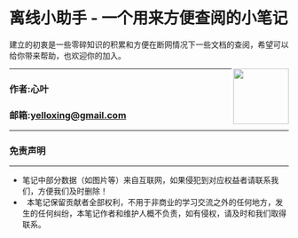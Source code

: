 #  离线小助手 - 一个用来方便查阅的小笔记

建立的初衷是一些零碎知识的积累和方便在断网情况下一些文档的查阅，希望可以给你带来帮助，也欢迎你的加入。

<img align="right" height="100" src="https://github.com/yelloxing/notebook/blob/master/logo.png">

****
### 作者:心叶
### 邮箱:yelloxing@gmail.com
****

### 免责声明
------
*   笔记中部分数据（如图片等）来自互联网，如果侵犯到对应权益者请联系我们，方便我们及时删除！
*   本笔记保留贡献者全部权利，不用于非商业的学习交流之外的任何地方，发生的任何纠纷，本笔记作者和维护人概不负责，如有侵权，请及时和我们取得联系。
